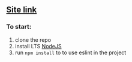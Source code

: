 <h2><a href="https://yuliyatokareva.github.io/my-calendar/" rel="nofollow">Site link</a></h2>

### To start:

1. clone the repo
2. install LTS [NodeJS](https://nodejs.org/en/)
3. run `npm install` to to use eslint in the project
